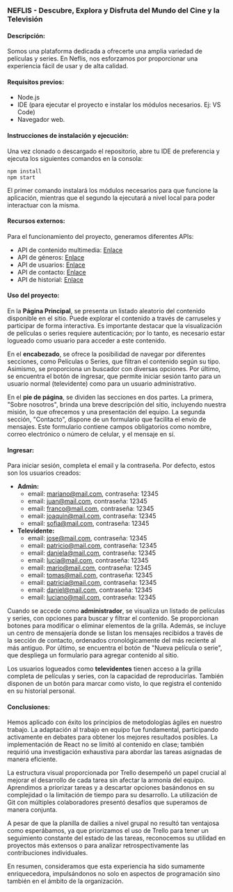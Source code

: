 ### NEFLIS - Descubre, Explora y Disfruta del Mundo del Cine y la Televisión

#### Descripción:
Somos una plataforma dedicada a ofrecerte una amplia variedad de películas y series. En Neflis, nos esforzamos por proporcionar una experiencia fácil de usar y de alta calidad.

#### Requisitos previos:
- Node.js
- IDE (para ejecutar el proyecto e instalar los módulos necesarios. Ej: VS Code)
- Navegador web.

#### Instrucciones de instalación y ejecución:
Una vez clonado o descargado el repositorio, abre tu IDE de preferencia y ejecuta los siguientes comandos en la consola:
```
npm install
npm start
```
El primer comando instalará los módulos necesarios para que funcione la aplicación, mientras que el segundo la ejecutará a nivel local para poder interactuar con la misma.

#### Recursos externos:
Para el funcionamiento del proyecto, generamos diferentes APIs:
- API de contenido multimedia: [Enlace](https://6556206a84b36e3a431f1fb4.mockapi.io/media)
- API de géneros: [Enlace](https://65565a1684b36e3a431f9f30.mockapi.io/api/v1/Generos)
- API de usuarios: [Enlace](https://6555830984b36e3a431ddb6b.mockapi.io/api/users)
- API de contacto: [Enlace](https://6556cdfabd4bcef8b611a1c2.mockapi.io/Api/contacto)
- API de historial: [Enlace](https://6557b12cbd4bcef8b613125f.mockapi.io/api/v1/historial)

#### Uso del proyecto:
En la **Página Principal**, se presenta un listado aleatorio del contenido disponible en el sitio. Puede explorar el contenido a través de carruseles y participar de forma interactiva. Es importante destacar que la visualización de películas o series requiere autenticación; por lo tanto, es necesario estar logueado como usuario para acceder a este contenido.

En el **encabezado**, se ofrece la posibilidad de navegar por diferentes secciones, como Películas o Series, que filtran el contenido según su tipo. Asimismo, se proporciona un buscador con diversas opciones. Por último, se encuentra el botón de ingresar, que permite iniciar sesión tanto para un usuario normal (televidente) como para un usuario administrativo.

En el **pie de página**, se dividen las secciones en dos partes. La primera, "Sobre nosotros", brinda una breve descripción del sitio, incluyendo nuestra misión, lo que ofrecemos y una presentación del equipo. La segunda sección, "Contacto", dispone de un formulario que facilita el envío de mensajes. Este formulario contiene campos obligatorios como nombre, correo electrónico o número de celular, y el mensaje en sí.

#### Ingresar:
Para iniciar sesión, completa el email y la contraseña. Por defecto, estos son los usuarios creados:
- **Admin:**
  - email: mariano@mail.com, contraseña: 12345
  - email: juan@mail.com, contraseña: 12345
  - email: franco@mail.com, contraseña: 12345
  - email: joaquin@mail.com, contraseña: 12345
  - email: sofia@mail.com, contraseña: 12345
- **Televidente:**
  - email: jose@mail.com, contraseña: 12345
  - email: patricio@mail.com, contraseña: 12345
  - email: daniela@mail.com, contraseña: 12345
  - email: lucia@mail.com, contraseña: 12345
  - email: mario@mail.com, contraseña: 12345
  - email: tomas@mail.com, contraseña: 12345
  - email: patricia@mail.com, contraseña: 12345
  - email: daniel@mail.com, contraseña: 12345
  - email: luciano@mail.com, contraseña: 12345

Cuando se accede como **administrador**, se visualiza un listado de películas y series, con opciones para buscar y filtrar el contenido. Se proporcionan botones para modificar o eliminar elementos de la grilla. Además, se incluye un centro de mensajería donde se listan los mensajes recibidos a través de la sección de contacto, ordenados cronológicamente del más reciente al más antiguo. Por último, se encuentra el botón de "Nueva película o serie", que despliega un formulario para agregar contenido al sitio.

Los usuarios logueados como **televidentes** tienen acceso a la grilla completa de películas y series, con la capacidad de reproducirlas. También disponen de un botón para marcar como visto, lo que registra el contenido en su historial personal.

#### Conclusiones:
Hemos aplicado con éxito los principios de metodologías ágiles en nuestro trabajo. La adaptación al trabajo en equipo fue fundamental, participando activamente en debates para obtener los mejores resultados posibles. La implementación de React no se limitó al contenido en clase; también requirió una investigación exhaustiva para abordar las tareas asignadas de manera eficiente.

La estructura visual proporcionada por Trello desempeñó un papel crucial al mejorar el desarrollo de cada tarea sin afectar la armonía del equipo. Aprendimos a priorizar tareas y a descartar opciones basándonos en su complejidad o la limitación de tiempo para su desarrollo. La utilización de Git con múltiples colaboradores presentó desafíos que superamos de manera conjunta.

A pesar de que la planilla de dailies a nivel grupal no resultó tan ventajosa como esperábamos, ya que priorizamos el uso de Trello para tener un seguimiento constante del estado de las tareas, reconocemos su utilidad en proyectos más extensos o para analizar retrospectivamente las contribuciones individuales.

En resumen, consideramos que esta experiencia ha sido sumamente enriquecedora, impulsándonos no solo en aspectos de programación sino también en el ámbito de la organización.
